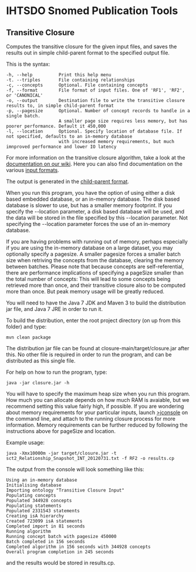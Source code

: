 IHTSDO Snomed Publication Tools
===============================

Transitive Closure 
------------------

Computes the transitive closure for the given input files, and saves the results out in simple child-parent format to the specified output file. 

This is the syntax:

    -h, --help          Print this help menu
    -t. --triples       File containing relationships
    -c, --concepts      Optional. File containing concepts
    -f, --format        File format of input files. One of 'RF1', 'RF2', or 'CANONICAL'
    -o, --output        Destination file to write the transitive closure results to, in simple child-parent format
    -p, --pagesize      Optional. Number of concept records to handle in a single batch.
                        A smaller page size requires less memory, but has poorer performance. Default it 450,000
    -l, --location      Optional. Specify location of database file. If not specified, defaults to an in-memory database
                        with increased memory requirements, but much imnproved performance and lower IO latency

For more information on the transitive closure algorithm, take a look at the [documentation on our wiki](https://sites.google.com/a/ihtsdo.org/snomed-publish/algorithm/transitive-closure). Here you can also find documentation on the various [input formats](https://sites.google.com/a/ihtsdo.org/snomed-publish/formats).

The output is generated in the [child-parent format](https://sites.google.com/a/ihtsdo.org/snomed-publish/formats/child-parent-format).

When you run this program, you have the option of using either a disk based embedded database, or an in-memory database.
The disk based database is slower to use, but has a smaller memory footprint. If you specify the --location parameter, a disk based database will be used, and the data will be stored in the file specified by this --location parameter. Not specifying the --location parameter forces the use of an in-memory database.

If you are having problems with running out of memory, perhaps especially if you are using the in-memory database on a large dataset, you may optionally specify a pagesize. A smaller pagesize forces a smaller batch size when retriving the concepts from the database, clearing the memory between batches. Please note that because concepts are self-referential, there are performance implications of specifying a pageSize smaller than the total number of concepts: This will lead to some concepts being retrieved more than once, and their transitive closure also to be computed more than once. But peak memory usage will be greatly reduced.

You will need to have the Java 7 JDK and Maven 3 to build the distribution jar file, and Java 7 JRE in order to run it.

To build the distribution, enter the root project directory (on up from this folder) and type:

    mvn clean package
    
The distribution jar file can be found at closure-main/target/closure.jar after this. No other file is required in order to run the program, and can be distributed as this single file.

For help on how to run the program, type:

    java -jar closure.jar -h
    
You will have to specify the maximum heap size when you run this program. How much you can allocate depends on how much RAM is avaiable, but we recommend setting this value fairly high, if possible. If you are wondering about memory requirements for your particular inputs, launch [>jconsole](http://docs.oracle.com/javase/6/docs/technotes/guides/management/jconsole.html) on the command line, and attach to the running closure process for more information. Memory requirements can be further reduced by following the instructions above for pageSize and location.

Example usage:
    
    java -Xmx10000m -jar target/closure.jar -t sct2_Relationship_Snapshot_INT_20120731.txt -f RF2 -o results.cp

The output from the console will look something like this:

    Using an in-memory database
    Initialising database
    Importing ontology "Transitive Closure Input"
    Populating concepts
    Populated 344928 concepts
    Populating statements
    Populated 2331543 statements
    Creating isA hierarchy
    Created 723099 isA statements
    Completed import in 81 seconds
    Running algorithm
    Running concept batch with pagesize 450000
    Batch completed in 156 seconds
    Completed algorithm in 156 seconds with 344928 concepts
    Overall program completion in 245 seconds

and the results would be stored in results.cp.
